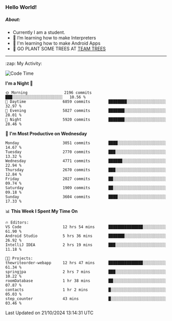 ### Hello World!

##### About:
- Currently I am a student.
- 🌱 I’m learning how to make Interpreters
- 🌱 I'm learning how to make Android Apps
- 🌱 GO PLANT SOME TREES AT [TEAM TREES](https://teamtrees.org/)

---
  <summary>:zap: My Activity:</summary>
  
<!--START_SECTION:waka-->
![Code Time](http://img.shields.io/badge/Code%20Time-1%2C533%20hrs%2027%20mins-blue)

**I'm a Night 🦉** 

```text
🌞 Morning                2196 commits        ███░░░░░░░░░░░░░░░░░░░░░░   10.56 % 
🌆 Daytime                6859 commits        ████████░░░░░░░░░░░░░░░░░   32.97 % 
🌃 Evening                5827 commits        ███████░░░░░░░░░░░░░░░░░░   28.01 % 
🌙 Night                  5920 commits        ███████░░░░░░░░░░░░░░░░░░   28.46 % 
```
📅 **I'm Most Productive on Wednesday** 

```text
Monday                   3051 commits        ████░░░░░░░░░░░░░░░░░░░░░   14.67 % 
Tuesday                  2770 commits        ███░░░░░░░░░░░░░░░░░░░░░░   13.32 % 
Wednesday                4771 commits        ██████░░░░░░░░░░░░░░░░░░░   22.94 % 
Thursday                 2670 commits        ███░░░░░░░░░░░░░░░░░░░░░░   12.84 % 
Friday                   2027 commits        ██░░░░░░░░░░░░░░░░░░░░░░░   09.74 % 
Saturday                 1909 commits        ██░░░░░░░░░░░░░░░░░░░░░░░   09.18 % 
Sunday                   3604 commits        ████░░░░░░░░░░░░░░░░░░░░░   17.33 % 
```


📊 **This Week I Spent My Time On** 

```text
🔥 Editors: 
VS Code                  12 hrs 54 mins      ███████████████░░░░░░░░░░   61.90 % 
Android Studio           5 hrs 36 mins       ███████░░░░░░░░░░░░░░░░░░   26.92 % 
IntelliJ IDEA            2 hrs 19 mins       ███░░░░░░░░░░░░░░░░░░░░░░   11.18 % 

🐱‍💻 Projects: 
thewriteorder-webapp     12 hrs 47 mins      ███████████████░░░░░░░░░░   61.34 % 
springjpa                2 hrs 7 mins        ███░░░░░░░░░░░░░░░░░░░░░░   10.22 % 
roomDatabase             1 hr 38 mins        ██░░░░░░░░░░░░░░░░░░░░░░░   07.87 % 
contacts                 1 hr 2 mins         █░░░░░░░░░░░░░░░░░░░░░░░░   05.03 % 
step_counter             43 mins             █░░░░░░░░░░░░░░░░░░░░░░░░   03.46 % 
```


 Last Updated on 21/10/2024 13:14:31 UTC
<!--END_SECTION:waka-->
